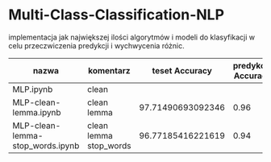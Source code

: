 # Multi-Class-Classification-NLP

implementacja jak największej ilości algorytmów i modeli do klasyfikacji w celu przeczwiczenia predykcji i wychwycenia różnic.



nazwa| komentarz |teset Accuracy|predykcja Accuracy|predykcja F1_score
-|-|-|-|-
MLP.ipynb|clean|||
MLP-clean-lemma.ipynb|clean lemma|97.71490693092346|0.96|0.96
MLP-clean-lemma-stop_words.ipynb|clean lemma stop_words|96.77185416221619|0.94|0.94

